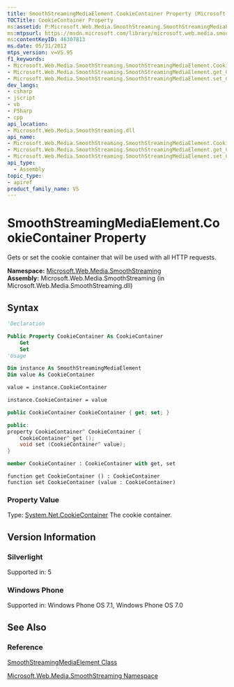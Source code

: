 ```yaml
---
title: SmoothStreamingMediaElement.CookieContainer Property (Microsoft.Web.Media.SmoothStreaming)
TOCTitle: CookieContainer Property
ms:assetid: P:Microsoft.Web.Media.SmoothStreaming.SmoothStreamingMediaElement.CookieContainer
ms:mtpsurl: https://msdn.microsoft.com/library/microsoft.web.media.smoothstreaming.smoothstreamingmediaelement.cookiecontainer(v=VS.95)
ms:contentKeyID: 46307813
ms.date: 05/31/2012
mtps_version: v=VS.95
f1_keywords:
- Microsoft.Web.Media.SmoothStreaming.SmoothStreamingMediaElement.CookieContainer
- Microsoft.Web.Media.SmoothStreaming.SmoothStreamingMediaElement.get_CookieContainer
- Microsoft.Web.Media.SmoothStreaming.SmoothStreamingMediaElement.set_CookieContainer
dev_langs:
- csharp
- jscript
- vb
- FSharp
- cpp
api_location:
- Microsoft.Web.Media.SmoothStreaming.dll
api_name:
- Microsoft.Web.Media.SmoothStreaming.SmoothStreamingMediaElement.CookieContainer
- Microsoft.Web.Media.SmoothStreaming.SmoothStreamingMediaElement.get_CookieContainer
- Microsoft.Web.Media.SmoothStreaming.SmoothStreamingMediaElement.set_CookieContainer
api_type:
  - Assembly
topic_type:
- apiref
product_family_name: VS
---
```


# SmoothStreamingMediaElement.CookieContainer Property

Gets or set the cookie container that will be used with all HTTP requests.

**Namespace:**  [Microsoft.Web.Media.SmoothStreaming](microsoft-web-media-smoothstreaming-namespace_1.md)  
**Assembly:**  Microsoft.Web.Media.SmoothStreaming (in Microsoft.Web.Media.SmoothStreaming.dll)

## Syntax

```vb
'Declaration

Public Property CookieContainer As CookieContainer
    Get
    Set
'Usage

Dim instance As SmoothStreamingMediaElement
Dim value As CookieContainer

value = instance.CookieContainer

instance.CookieContainer = value
```

```csharp
public CookieContainer CookieContainer { get; set; }
```

```cpp
public:
property CookieContainer^ CookieContainer {
    CookieContainer^ get ();
    void set (CookieContainer^ value);
}
```

``` fsharp
member CookieContainer : CookieContainer with get, set
```

```jscript
function get CookieContainer () : CookieContainer
function set CookieContainer (value : CookieContainer)
```

### Property Value

Type: [System.Net.CookieContainer](https://msdn.microsoft.com/library/fkh73a15\(v=vs.95\))  
The cookie container.

## Version Information

### Silverlight

Supported in: 5  

### Windows Phone

Supported in: Windows Phone OS 7.1, Windows Phone OS 7.0  

## See Also

### Reference

[SmoothStreamingMediaElement Class](smoothstreamingmediaelement-class-microsoft-web-media-smoothstreaming_1.md)

[Microsoft.Web.Media.SmoothStreaming Namespace](microsoft-web-media-smoothstreaming-namespace_1.md)
